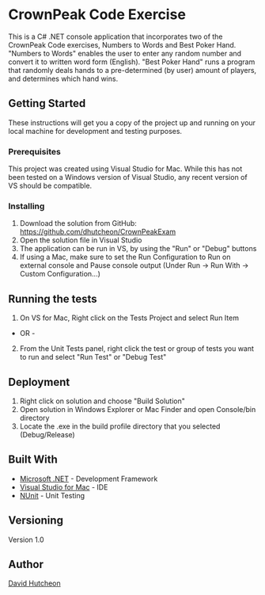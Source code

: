 # CrownPeak Code Exercise

This is a C# .NET console application that incorporates two of the CrownPeak Code exercises, Numbers to Words and Best Poker Hand. "Numbers to Words" enables the user to enter any random number and convert it to written word form (English). "Best Poker Hand" runs a program that randomly deals hands to a pre-determined (by user) amount of players, and determines which hand wins. 

## Getting Started

These instructions will get you a copy of the project up and running on your local machine for development and testing purposes.

### Prerequisites

This project was created using Visual Studio for Mac. While this has not been tested on a Windows version of Visual Studio, any recent version of VS should be compatible.

### Installing
1) Download the solution from GitHub: https://github.com/dhutcheon/CrownPeakExam
2) Open the solution file in Visual Studio
3) The application can be run in VS, by using the "Run" or "Debug" buttons
4) If using a Mac, make sure to set the Run Configuration to Run on external console and Pause console output (Under Run -> Run With -> Custom Configuration...)

## Running the tests

1) On VS for Mac, Right click on the Tests Project and select Run Item
- OR -
2) From the Unit Tests panel, right click the test or group of tests you want to run and select "Run Test" or "Debug Test"

## Deployment

1) Right click on solution and choose "Build Solution" 
2) Open solution in Windows Explorer or Mac Finder and open Console/bin directory
3) Locate the .exe in the build profile directory that you selected (Debug/Release)

## Built With

* [Microsoft .NET](https://www.microsoft.com/net) - Development Framework
* [Visual Studio for Mac](https://www.visualstudio.com/vs/visual-studio-mac/) - IDE
* [NUnit](https://www.nunit.org/) - Unit Testing

## Versioning

Version 1.0

## Author

[David Hutcheon](https://github.com/dhutcheon/)
